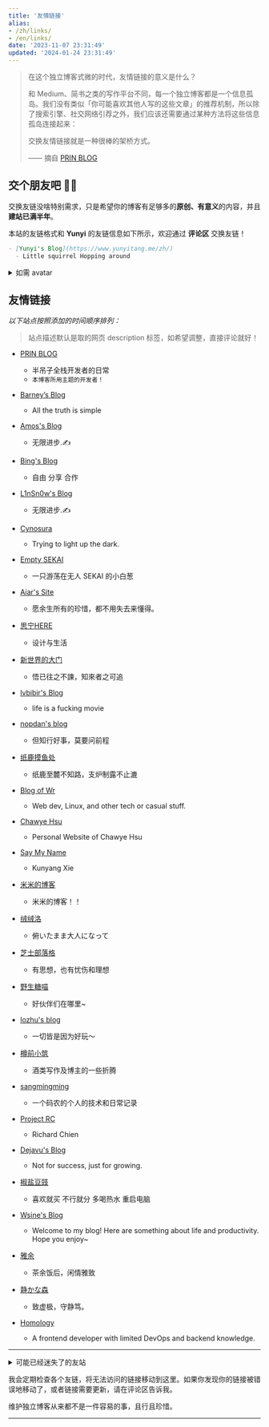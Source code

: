 ```yaml
---
title: '友情链接'
alias:
- /zh/links/
- /en/links/
date: '2023-11-07 23:31:49'
updated: '2024-01-24 23:31:49'
---
```


> 在这个独立博客式微的时代，友情链接的意义是什么？
>
> 和 Medium、简书之类的写作平台不同，每一个独立博客都是一个信息孤岛。我们没有类似「你可能喜欢其他人写的这些文章」的推荐机制，所以除了搜索引擎、社交网络引荐之外，我们应该还需要通过某种方法将这些信息孤岛连接起来：
>
> 交换友情链接就是一种很棒的架桥方式。
>
> —— 摘自 [PRIN BLOG](https://printempw.github.io/friends/)

## 交个朋友吧 👋🏼

交换友链没啥特别需求，只是希望你的博客有足够多的**原创、有意义**的内容，并且**建站已满半年**。

本站的友链格式和 **Yunyi** 的友链信息如下所示，欢迎通过 **评论区** 交换友链！

```markdown
- [Yunyi's Blog](https://www.yunyitang.me/zh/)
  - Little squirrel Hopping around
```

<details>
<summary markdown="span">如需 avatar</summary>

- [Yunyi's avatar](https://www.yunyitang.me/img/Avatar.png)
- [Yunyi's favicon](https://www.yunyitang.me/img/favicon.png)

</details>

## 友情链接

_以下站点按照添加的时间顺序排列：_

> 站点描述默认是取的网页 description 标签，如希望调整，直接评论就好！

<style>
.post-content ul li > p:first-child { margin-bottom: 0; margin-top: 1em; }
.post-content ul li > p:first-child > a { font-size: 20px; }
</style>

- [PRIN BLOG](https://printempw.github.io)
  - 半吊子全栈开发者的日常
  - `本博客所用主题的开发者！`

- [Barney’s Blog](https://hugo.bnblogs.cc/)
  - All the truth is simple

- [Amos's Blog](https://amoshk.top/)
  - 无限进步.✍️

- [Bing's Blog](https://imcbc.cn/)
  - 自由 分享 合作

- [L1nSn0w's Blog](https://blog.linsnow.cn)
  - 无限进步.✍️

- [Cynosura](https://cynosura.one)
  - Trying to light up the dark.

- [Empty SEKAI](https://prpr.rip)
  - 一只游荡在无人 SEKAI 的小白葱

- [Aiar's Site](https://aiar.site)
  - 愿余生所有的珍惜，都不用失去来懂得。

- [思宁HERE](https://www.snhere.com)
  - 设计与生活

- [新世界的大门](https://blog.xinshijiededa.men)
  - 悟已往之不諫，知來者之可追

- [lvbibir's Blog](https://www.lvbibir.cn)
  - life is a fucking movie

- [nopdan's blog](https://nopdan.com/)
  - 但知行好事，莫要问前程

- [纸鹿摸鱼处](https://blog.zhilu.cyou)
  - 纸鹿至麓不知路，支炉制露不止漉

- [Blog of Wr](https://wrye.dev/)
  - Web dev, Linux, and other tech or casual stuff.

- [Chawye Hsu](https://chawyehsu.com)
  - Personal Website of Chawye Hsu

- [Say My Name](https://kyxie.github.io/zh/)
  - Kunyang Xie

- [米米的博客](https://zhangshuqiao.org)
  - 米米的博客！！

- [绒绒洛](https://qwq.dog)
  - 俯いたまま大人になって

- [芝士部落格](https://blog.youmuwhisper.space)
  - 有思想，也有忧伤和理想

- [野生糖喵](https://candinya.com/)
  - 好伙伴们在哪里~

- [lozhu's blog](https://lozhu.happy365.day/)
  - 一切皆是因为好玩～

- [樽前小筑](https://yefoenix.ws/)
  - 酒类写作及博主的一些折腾

- [sangmingming](https://isming.me)
  - 一个码农的个人的技术和日常记录

- [Project RC](https://stdrc.cc)
  - Richard Chien

- [Dejavu's Blog](https://blog.dejavu.moe/)
  - Not for success, just for growing.

- [椒盐豆豉](https://blog.douchi.space/#gsc.tab=0)
  - 喜欢就买 不行就分 多喝热水 重启电脑

- [Wsine's Blog](https://blog.wsine.top)
  - Welcome to my blog! Here are something about life and productivity. Hope you enjoy~

- [雅余](https://yayu.net/)
  - 茶余饭后，闲情雅致

- [静かな森](https://innei.in/)
  - 致虚极，守静笃。

- [Homology](https://www.giuem.com)
  - A frontend developer with limited DevOps and backend knowledge.

---

<details>
<summary>可能已经迷失了的友站</summary>

</details>

我会定期检查各个友链，将无法访问的链接移动到这里。如果你发现你的链接被错误地移动了，或者链接需要更新，请在评论区告诉我。

维护独立博客从来都不是一件容易的事，且行且珍惜。

---
